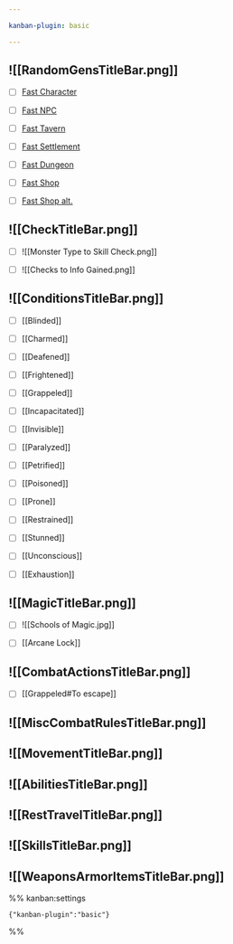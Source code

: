 ```yaml
---

kanban-plugin: basic

---
```


## ![[RandomGensTitleBar.png]]

- [ ] [Fast Character](https://tetra-cube.com/dnd/dnd-char-gen.html)
- [ ] [Fast NPC](https://rpgtinker.com/)
- [ ] [Fast Tavern](https://donjon.bin.sh/fantasy/inn/)
- [ ] [Fast Settlement](https://donjon.bin.sh/fantasy/town/)
- [ ] [Fast Dungeon](https://donjon.bin.sh/fantasy/dungeon/)
- [ ] [Fast Shop](https://5emagic.shop/generate#)
- [ ] [Fast Shop alt.](https://www.rolegenerator.com/en/module/shop-generator)


## ![[CheckTitleBar.png]]

- [ ] ![[Monster Type to Skill Check.png]]
- [ ] ![[Checks to Info Gained.png]]


## ![[ConditionsTitleBar.png]]

- [ ] [[Blinded]]
- [ ] [[Charmed]]
- [ ] [[Deafened]]
- [ ] [[Frightened]]
- [ ] [[Grappeled]]
- [ ] [[Incapacitated]]
- [ ] [[Invisible]]
- [ ] [[Paralyzed]]
- [ ] [[Petrified]]
- [ ] [[Poisoned]]
- [ ] [[Prone]]
- [ ] [[Restrained]]
- [ ] [[Stunned]]
- [ ] [[Unconscious]]
- [ ] [[Exhaustion]]


## ![[MagicTitleBar.png]]

- [ ] ![[Schools of Magic.jpg]]
- [ ] [[Arcane Lock]]


## ![[CombatActionsTitleBar.png]]

- [ ] [[Grappeled#To escape]]


## ![[MiscCombatRulesTitleBar.png]]



## ![[MovementTitleBar.png]]



## ![[AbilitiesTitleBar.png]]



## ![[RestTravelTitleBar.png]]



## ![[SkillsTitleBar.png]]



## ![[WeaponsArmorItemsTitleBar.png]]





%% kanban:settings
```
{"kanban-plugin":"basic"}
```
%%